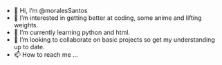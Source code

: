 - 👋 Hi, I’m @moralesSantos
- 👀 I’m interested in getting better at coding, some anime and lifting weights. 
- 🌱 I’m currently learning python and html. 
- 💞️ I’m looking to collaborate on basic projects so get my understanding up to date. 
- 📫 How to reach me ...

<!---
moralesSantos/moralesSantos is a ✨ special ✨ repository because its `README.md` (this file) appears on your GitHub profile.
You can click the Preview link to take a look at your changes.
--->

